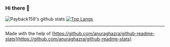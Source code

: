 ### Hi there 👋

![Payback159's github stats](https://github-readme-stats.vercel.app/api?username=payback159&show_icons=true&theme=default&count_private=true)
[![Top Langs](https://github-readme-stats.vercel.app/api/top-langs/?username=payback159)](https://github.com/anuraghazra/github-readme-stats)

<!--
**Payback159/Payback159** is a ✨ _special_ ✨ repository because its `README.md` (this file) appears on your GitHub profile.

Here are some ideas to get you started:

- 🔭 I’m currently working on ...
- 🌱 I’m currently learning ...
- 👯 I’m looking to collaborate on ...
- 🤔 I’m looking for help with ...
- 💬 Ask me about ...
- 📫 How to reach me: ...
- 😄 Pronouns: ...
- ⚡ Fun fact: ...
-->
---
Made with the help of [https://github.com/anuraghazra/github-readme-stats](https://github.com/anuraghazra/github-readme-stats)

